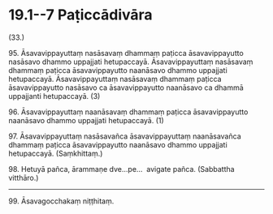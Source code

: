 # 19.1--7 Paṭiccādivāra

(33.)

95\. Āsavavippayuttaṃ nasāsavaṃ dhammaṃ paṭicca āsavavippayutto nasāsavo dhammo uppajjati hetupaccayā. Āsavavippayuttaṃ nasāsavaṃ dhammaṃ paṭicca āsavavippayutto naanāsavo dhammo uppajjati hetupaccayā. Āsavavippayuttaṃ nasāsavaṃ dhammaṃ paṭicca āsavavippayutto nasāsavo ca āsavavippayutto naanāsavo ca dhammā uppajjanti hetupaccayā. (3)

96\. Āsavavippayuttaṃ naanāsavaṃ dhammaṃ paṭicca āsavavippayutto naanāsavo dhammo uppajjati hetupaccayā. (1)

97\. Āsavavippayuttaṃ nasāsavañca āsavavippayuttaṃ naanāsavañca dhammaṃ paṭicca āsavavippayutto naanāsavo dhammo uppajjati hetupaccayā. (Saṃkhittaṃ.)

98\. Hetuyā pañca, ārammaṇe dve…pe…  avigate pañca. (Sabbattha vitthāro.)

---

99\. Āsavagocchakaṃ niṭṭhitaṃ.
